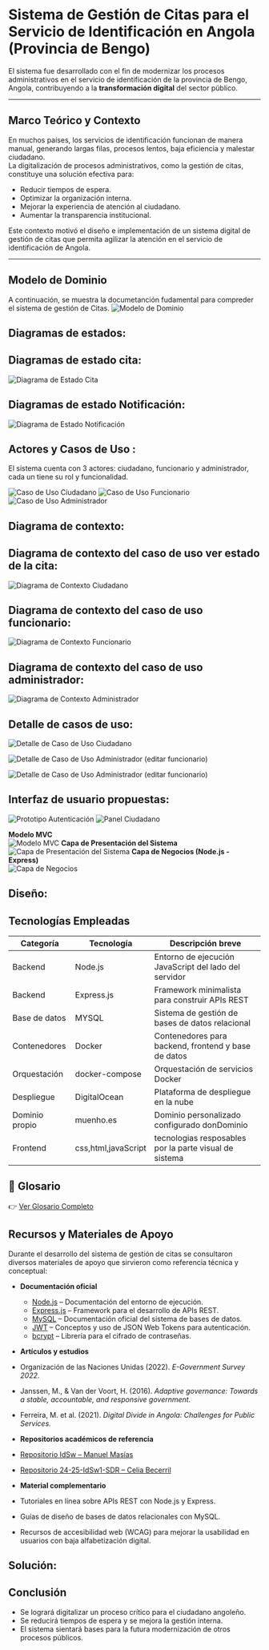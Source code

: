#  Sistema de Gestión de Citas para el Servicio de Identificación en Angola (Provincia de Bengo)  
El sistema fue desarrollado con el fin de modernizar los procesos administrativos en el servicio de identificación de la provincia de Bengo, Angola, contribuyendo a la **transformación digital** del sector público.  

---

##  Marco Teórico y Contexto

En muchos países, los servicios de identificación funcionan de manera manual, generando largas filas, procesos lentos, baja eficiencia y malestar ciudadano.  
La digitalización de procesos administrativos, como la gestión de citas, constituye una solución efectiva para:  

- Reducir tiempos de espera.  
- Optimizar la organización interna.  
- Mejorar la experiencia de atención al ciudadano.  
- Aumentar la transparencia institucional.  

Este contexto motivó el diseño e implementación de un sistema digital de gestión de citas que permita agilizar la atención en el servicio de identificación de Angola.  

---
## Modelo de Dominio
A continuación, se muestra la documetanción fudamental para compreder el sistema de gestión de Citas.
![Modelo de Dominio](Documentacion/imagens/Modelodedominio.svg)





## Diagramas de estados:
## Diagramas de estado cita:
![Diagrama de Estado Cita](Documentacion/imagens/Diagramadeestadocita.svg)
## Diagramas de estado Notificación:
![Diagrama de Estado Notificación](Documentacion/imagens/DiagramadeEstadonotificacion.svg)


## Actores y Casos de Uso :
El sistema cuenta con 3 actores: ciudadano, funcionario y administrador, cada un tiene su rol y funcionalidad.

![Caso de Uso Ciudadano](Documentacion/imagens/CasodeUsoCiudadano.svg)
![Caso de Uso Funcionario](Documentacion/imagens/CasodeUsofuncionario.svg)
![Caso de Uso Administrador](./Documentacion/imagens/CasodeUsoAdministrador.svg)



## Diagrama de contexto:

## Diagrama de contexto del caso de uso ver estado de la cita:
![Diagrama de Contexto Ciudadano](Documentacion/imagens/DiagramadeContexto%28Ciudadano%29.svg)
## Diagrama de contexto del caso de uso funcionario:
![Diagrama de Contexto Funcionario](Documentacion/imagens/DiagramadeContexto%20%28Funcionario%29.svg)
## Diagrama de contexto del caso de uso administrador:
![Diagrama de Contexto Administrador](Documentacion/imagens/DiagramadeContexto%28Administrador%29.svg)

## Detalle de casos de uso:
![Detalle de Caso de Uso Ciudadano](Documentacion/imagens/DetalledeCasodeUsoCiudadano.svg)

![Detalle de Caso de Uso Administrador (editar funcionario)](Documentacion/imagens/DetalledeCasodeUsoAdministrador%28editar%20funcionario%29.svg)

![Detalle de Caso de Uso Administrador (editar funcionario)](Documentacion/imagens/DetalledeCasodeUsoAdministrador%28editar%20funcionario%29.svg)

## Interfaz de usuario propuestas:
![Prototipo Autenticación](Documentacion/imagens/Prototipos/PrototipoAutenticacion.png)
![Panel Ciudadano](Documentacion/imagens/Prototipos/PanelCiudadano.png)

**Modelo MVC**  
![Modelo MVC](Documentacion/imagens/Analisis/MVC.png)
**Capa de Presentación del Sistema**  
![Capa de Presentación del Sistema](Documentacion/imagens/Analisis/Capadepresentaciondelsistema.png)
**Capa de Negocios (Node.js - Express)**  
![Capa de Negocios](Documentacion/imagens/Analisis/Capadenegocios(node.js:express).png)

## Diseño:
## Tecnologías Empleadas

| Categoría      | Tecnología       | Descripción breve |
|----------------|-----------------|-------------------|
| Backend        | Node.js         | Entorno de ejecución JavaScript del lado del servidor |
| Backend        | Express.js      | Framework minimalista para construir APIs REST |
| Base de datos  | MYSQL           | Sistema de gestión de bases de datos relacional |
| Contenedores   | Docker          | Contenedores para backend, frontend y base de datos |
| Orquestación   | docker-compose  | Orquestación de servicios Docker |
| Despliegue     | DigitalOcean    | Plataforma de despliegue en la nube |
| Dominio propio | muenho.es       | Dominio personalizado configurado donDominio |
| Frontend | css,html,javaScript   | tecnologias resposables por la parte visual de sistema |


## 📖 Glosario

👉 [Ver Glosario Completo](./Documentacion/Glosario.md)
## Recursos y Materiales de Apoyo

Durante el desarrollo del sistema de gestión de citas se consultaron diversos materiales de apoyo que sirvieron como referencia técnica y conceptual:

- **Documentación oficial**
  - [Node.js](https://nodejs.org/en/docs/) – Documentación del entorno de ejecución.
  - [Express.js](https://expressjs.com/) – Framework para el desarrollo de APIs REST.
  - [MySQL](https://dev.mysql.com/doc/) – Documentación oficial del sistema de bases de datos.
  - [JWT](https://jwt.io/introduction/) – Conceptos y uso de JSON Web Tokens para autenticación.
  - [bcrypt](https://www.npmjs.com/package/bcrypt) – Librería para el cifrado de contraseñas.

-  **Artículos y estudios**
  - Organización de las Naciones Unidas (2022). *E-Government Survey 2022*.
  - Janssen, M., & Van der Voort, H. (2016). *Adaptive governance: Towards a stable, accountable, and responsive government.*
  - Ferreira, M. et al. (2021). *Digital Divide in Angola: Challenges for Public Services.*

-  **Repositorios académicos de referencia**
  - [Repositorio IdSw – Manuel Masías](https://github.com/mmasias/idSw)  
  - [Repositorio 24-25-IdSw1-SDR – Celia Becerril](https://github.com/celiabecerril/24-25-IdSw1-SDR)

-  **Material complementario**
  - Tutoriales en línea sobre APIs REST con Node.js y Express.
  - Guías de diseño de bases de datos relacionales con MySQL.
  - Recursos de accesibilidad web (WCAG) para mejorar la usabilidad en usuarios con baja alfabetización digital.

## Solución:

  
## Conclusión
- Se logrará digitalizar un proceso crítico para el ciudadano angoleño.
- Se reducirá tiempos de espera y se mejora la gestión interna.
- El sistema sientará bases para la futura modernización de otros procesos públicos.
